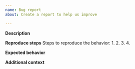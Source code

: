 ```yaml
---
name: Bug report
about: Create a report to help us improve

---
```


**Description**
<!-- A clear and concise description of what the bug is. -->

**Reproduce steps**
Steps to reproduce the behavior:
1. 
2. 
3. 
4. 

**Expected behavior**
<!-- A clear and concise description of what you expected to happen. -->

**Additional context**
<!-- Add any other context about the problem here. -->

